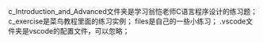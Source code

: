 c_Introduction_and_Advanced文件夹是学习翁恺老师C语言程序设计的练习题；
c_exercise是菜鸟教程里面的练习实例；
files是自己的一些小练习；
.vscode文件夹是vscode的配置文件，可以忽略；